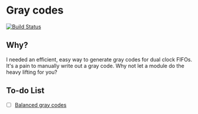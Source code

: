 # Gray codes

[![Build Status](https://travis-ci.com/hdl-util/gray-code.svg?branch=master)](https://travis-ci.com/hdl-util/gray-code)

## Why?

I needed an efficient, easy way to generate gray codes for dual clock FIFOs. It's a pain to manually write out a gray code. Why not let a module do the heavy lifting for you?

## To-do List

* [ ] [Balanced gray codes](/issues/1)


